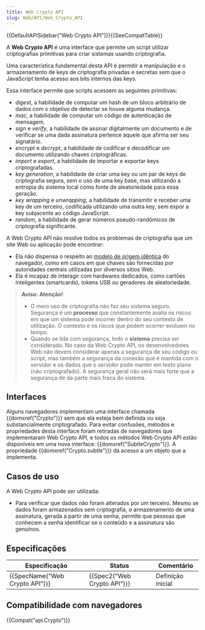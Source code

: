 ```yaml
---
title: Web Crypto API
slug: Web/API/Web_Crypto_API
---
```

{{DefaultAPISidebar("Web Crypto API")}}{{SeeCompatTable}}

A **Web Crypto API** é uma interface que permite um script utilizar criptografias primitivas para criar sistemas usando criptografia.

Uma característica fundamental desta API é permitir a manipulação e o armazenamento de keys de criptografia privadas e secretas sem que o JavaScript tenha acesso aos bits internos das keys.

Essa interface permite que scripts acessem as seguintes primitivas:

- _digest_, a habilidade de computar um hash de um bloco arbitrário de dados com o objetivo de detectar se houve alguma mudança.
- _mac_, a habilidade de computar um código de autenticação de mensagem.
- _sign_ e _verify_, a habilidade de assinar digitalmente um documento e de verificar se uma dada assinatura pertence àquele que afirma ser seu signatário.
- _encrypt_ e _decrypt_, a habilidade de codificar e decodificar um documento utilizando chaves criptográficas.
- _import_ e _export_, a habilidade de importar e exportar keys criptografadas.
- _key generation_, a habilidade de criar uma key ou um par de keys de criptografia segura, sem o uso de uma key base, mas utilizando a entropia do sistema local como fonte de aleatoriedade para essa geração.
- _key wrapping_ e _unwrapping_, a habilidade de transmitir e receber uma key de um terceiro, codificada utilizando uma outra key, sem expor a key subjacente ao código JavaScript.
- _random_, a habilidade de gerar números pseudo-randômicos de criptografia significante.

A Web Crypto API não resolve todos os problemas de criptografia que um site Web ou aplicação pode encontrar:

- Ela não dispensa o respeito ao [modelo de origem idêntica](/pt-BR/docs/Web/Security/Same-origin_policy) do navegador, como em casos em que chaves são fornecidas por autoridades centrais utilizadas por diversos sítios Web.
- Ela é incapaz de interagir com hardwares dedicados, como cartões inteligentes (smartcards), tokens USB ou geradores de aleatoriedade.

> **Aviso:** **Atenção!**
>
> - O mero uso de criptografia não faz seu sistema seguro. Segurança é um **processo** que constantemente avalia os riscos em que um sistema pode incorrer dentro do seu contexto de utilização. O contexto e os riscos que podem ocorrer evoluem no tempo.
> - Quando se lida com segurança, todo o **sistema** precisa ser considerado. No caso da Web Crypto API, os desenvolvedores Web não devem considerar apenas a segurança de seu código ou script, mas também a segurança da conexão que é mantida com o servidor e os dados que o servidor pode manter em texto plano (não criptografado). A segurança geral não será mais forte que a segurança de da parte mais fraca do sistema.

## Interfaces

Alguns navegadores implementam uma interface chamada {{domxref("Crypto")}} sem que ela esteja bem definida ou seja substancialmente criptografado. Para evitar confusões, métodos e propriedades desta interface foram retiradas de navegadores que implementaram Web Crypto API, e todos os métodos Web Crypto API estão disponíveis em uma nova interface: {{domxref("SubtleCrypto")}}. A propriedade {{domxref("Crypto.subtle")}} dá acesso a um objeto que a implementa.

## Casos de uso

A Web Crypto API pode ser utilizada:

- Para verificar que dados não foram alterados por um terceiro. Mesmo se dados foram armazenados sem criptografia, o armazenamento de uma assinatura, gerada a partir de uma senha, permite que pessoas que conhecem a senha identificar se o conteúdo e a assinatura são genuínos.

## Especificações

| Especificação                            | Status                               | Comentário        |
| ---------------------------------------- | ------------------------------------ | ----------------- |
| {{SpecName("Web Crypto API")}} | {{Spec2("Web Crypto API")}} | Definição inicial |

## Compatibilidade com navegadores

{{Compat("api.Crypto")}}
